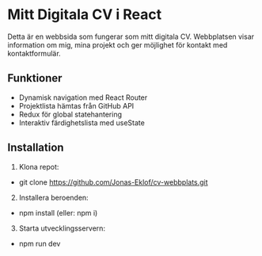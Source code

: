 # Mitt Digitala CV i React

Detta är en webbsida som fungerar som mitt digitala CV. Webbplatsen visar information om mig, mina projekt och ger möjlighet för kontakt med kontaktformulär.

## Funktioner

- Dynamisk navigation med React Router
- Projektlista hämtas från GitHub API
- Redux för global statehantering
- Interaktiv färdighetslista med useState

## Installation

1. Klona repot:

- git clone https://github.com/Jonas-Eklof/cv-webbplats.git

2. Installera beroenden:

- npm install (eller: npm i)

3. Starta utvecklingsservern:

- npm run dev
